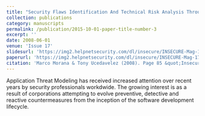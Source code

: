 ```yaml
---
title: "Security Flaws Identification And Technical Risk Analysis Through Threat Modelling"
collection: publications
category: manuscripts
permalink: /publication/2015-10-01-paper-title-number-3
excerpt: ''
date: 2008-06-01
venue: 'Issue 17'
slidesurl: 'https://img2.helpnetsecurity.com/dl/insecure/INSECURE-Mag-17.pdf'
paperurl: 'https://img2.helpnetsecurity.com/dl/insecure/INSECURE-Mag-17.pdf'
citation: 'Marco Morana & Tony Ucedavelez (2008). Page 85 &quot;Insecure Magazine.&quot; <i>Issue 17</i>. 1(3).'
---
```


Application Threat Modeling has received increased attention over recent years by security professionals workdwide. The growing interest is as a result of corporations attempting to evolve preventive, detective and reactive countermeasures from the inception of the software development lifecycle.
